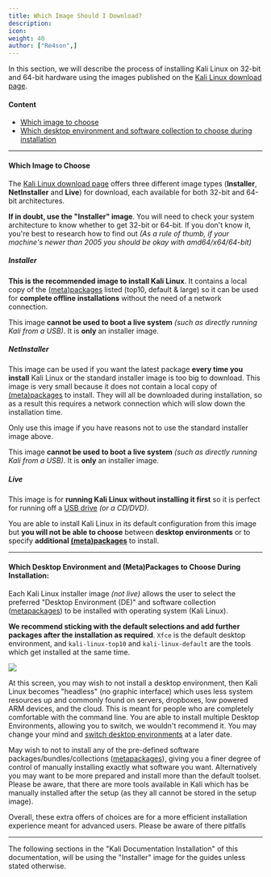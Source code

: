 ```yaml
---
title: Which Image Should I Download?
description:
icon:
weight: 40
author: ["Re4son",]
---
```


In this section, we will describe the process of installing Kali Linux on 32-bit and 64-bit hardware using the images published on the [Kali Linux download page](/downloads/).

#### Content

- [Which image to choose](#which-image-to-choose)
- [Which desktop environment and software collection to choose during installation](#which-desktop-environment-and-software-collection-to-choose-during-installation)

- - -

#### Which Image to Choose

The [Kali Linux download page](/downloads/) offers three different image types (**Installer**, **NetInstaller** and **Live**) for download, each available for both 32-bit and 64-bit architectures.

**If in doubt, use the "Installer" image**. You will need to check your system architecture to know whether to get 32-bit or 64-bit. If you don't know it, you're best to research how to find out _(As a rule of thumb, if your machine's newer than 2005 you should be okay with amd64/x64/64-bit)_

##### Installer

**This is the recommended image to install Kali Linux**. It contains a local copy of the [(meta)packages](/docs/general-use/metapackages/) listed (top10, default & large) so it can be used for **complete offline installations** without the need of a network connection.

This image **cannot be used to boot a live system** _(such as directly running Kali from a USB)_. It is **only** an installer image.

##### NetInstaller

This image can be used if you want the latest package **every time you install** Kali Linux or the standard installer image is too big to download. This image is very small because it does not contain a local copy of [(meta)packages](/docs/general-use/metapackages/) to install. They will all be downloaded during installation, so as a result this requires a network connection which will slow down the installation time.

Only use this image if you have reasons not to use the standard installer image above.

This image **cannot be used to boot a live system** _(such as directly running Kali from a USB)_. It is **only** an installer image.

##### Live

This image is for **running Kali Linux without installing it first** so it is perfect for running off a [USB drive](/docs/usb/) _(or a CD/DVD)_.

You are able to install Kali Linux in its default configuration from this image but **you will not be able to choose** between **desktop environments** or to specify **additional [(meta)packages](/docs/general-use/metapackages/)** to install.

- - -

#### Which Desktop Environment and (Meta)Packages to Choose During Installation:

Each Kali Linux installer image _(not live)_ allows the user to select the preferred "Desktop Environment (DE)" and software collection ([metapackages](/docs/general-use/metapackages/)) to be installed with operating system (Kali Linux).

**We recommend sticking with the default selections and add further packages after the installation as required**. `Xfce` is the default desktop environment, and `kali-linux-top10` and `kali-linux-default` are the tools which get installed at the same time.

![](setup-default-metapackages.png)

At this screen, you may wish to not install a desktop environment, then Kali Linux becomes "headless" (no graphic interface) which uses less system resources up and commonly found on servers, dropboxes, low powered ARM devices, and the cloud. This is meant for people who are completely comfortable with the command line. You are able to install multiple Desktop Environments, allowing you to switch, we wouldn't recommend it. You may change your mind and [switch desktop environments](/docs/general-use/switching-desktop-environments/) at a later date.

May wish to not to install any of the pre-defined software packages/bundles/collections ([metapackages](/docs/general-use/metapackages/)), giving you a finer degree of control of manually installing exactly what software you want. Alternatively you may want to be more prepared and install more than the default toolset.
Please be aware, that there are more tools available in Kali which has be manually installed after the setup (as they all cannot be stored in the setup image).

Overall, these extra offers of choices are for a more efficient installation experience meant for advanced users. Please be aware of there pitfalls

- - -

The following sections in the "Kali Documentation Installation" of this documentation, will be using the "Installer" image for the guides unless stated otherwise.
